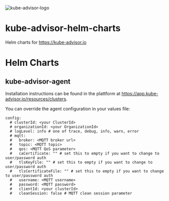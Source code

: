 ![kube-advisor-logo](https://kube-advisor.io/kube-advisor-logo.png)
# kube-advisor-helm-charts
Helm charts for https://kube-advisor.io

# Helm Charts

## kube-advisor-agent

Installation instructions can be found in the plattform at https://app.kube-advisor.io/resources/clusters.

You can override the agent configuration in your values file:

```
config:
  # clusterId: <your ClusterId>
  # organizationId: <your OrganizationId>
  # logLevel: info # one of trace, debug, info, warn, error
  # mqtt:
  #   broker: <MQTT broker url>
  #   topic: <MQTT topic>
  #   qos: <MQTT QoS parameter>
  #   caCertificate: "" # set this to empty if you want to change to user/password auth
  #   tlsKeyFile: "" # set this to empty if you want to change to user/password auth
  #   tlsCertificateFile: "" # set this to empty if you want to change to user/password auth
  #   username: <MQTT username>
  #   password: <MQTT password>
  #   clientId: <your clusterId>
  #   cleanSession: false # MQTT clean session parameter 
```
